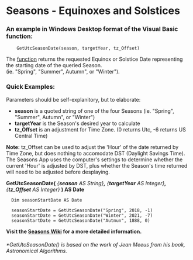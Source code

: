 # Seasons - Equinoxes and Solstices
### An example in Windows Desktop format of the Visual Basic function:

        GetUtcSeasonDate(season, targetYear, tz_Offset)

The [function](https://github.com/MikishVaughn/Seasons/wiki/Equinoxes-and-Solstices) returns the requested Equinox or Solstice Date representing the starting date of the queried Season. <br/>(ie. "Spring", "Summer", Autumn", or "Winter").  

### **Quick Examples:**
Parameters should be self-explanitory, but to elaborate:
* **season** is a quoted string of one of the four Seasons (ie. "Spring", "Summer", Autumn", or "Winter")
* **targetYear** is the Season's desired year to calculate
* **tz_Offset** is an adjustment for Time Zone. (0 returns Utc, -6 returns US Central Time)

**Note:** tz_Offset can be used to adjust the 'Hour' of the date returned by Time Zone, but does nothing to accomodate DST (Daylight Savings Time). The Seasons App uses the computer's settings to determine whether the current 'Hour' is adjusted by DST, plus whether the Season's time returned will need to be adjusted before desplaying. 

**GetUtcSeasonDate(** _{**season** AS String}**,** {**targetYear** AS Integer}**,** {**tz_Offset** AS Integer}_ **) AS Date**
  
      Dim seasonStartDate AS Date
      
      seasonStartDate = GetUtcSeasonDate("Spring", 2018, -1)
      seasonStartDate = GetUtcSeasonDate("Winter", 2021, -7)
      seasonStartDate = GetUtcSeasonDate("Autmun", 1888, 0)

**Visit the [Seasons Wiki](https://github.com/MikishVaughn/Seasons/wiki) for a more detailed information.**

###### *GetUtcSeasonDate() is based on the work of Jean Meeus from his book, Astronomical Algorithms.
